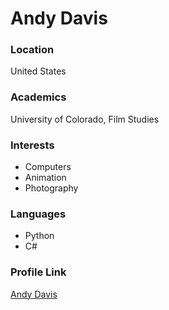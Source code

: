 # Andy Davis

### Location

United States

### Academics

University of Colorado, Film Studies

### Interests

- Computers
- Animation
- Photography

### Languages

- Python
- C#

### Profile Link

[Andy Davis](https://github.com/bassicallyandy1021)

